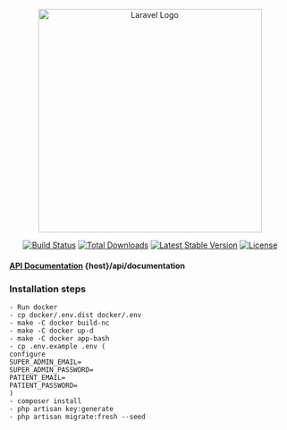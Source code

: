 <p align="center"><a href="https://laravel.com" target="_blank"><img src="https://raw.githubusercontent.com/laravel/art/master/logo-lockup/5%20SVG/2%20CMYK/1%20Full%20Color/laravel-logolockup-cmyk-red.svg" width="400" alt="Laravel Logo"></a></p>

<p align="center">
<a href="https://github.com/laravel/framework/actions"><img src="https://github.com/laravel/framework/workflows/tests/badge.svg" alt="Build Status"></a>
<a href="https://packagist.org/packages/laravel/framework"><img src="https://img.shields.io/packagist/dt/laravel/framework" alt="Total Downloads"></a>
<a href="https://packagist.org/packages/laravel/framework"><img src="https://img.shields.io/packagist/v/laravel/framework" alt="Latest Stable Version"></a>
<a href="https://packagist.org/packages/laravel/framework"><img src="https://img.shields.io/packagist/l/laravel/framework" alt="License"></a>
</p>

#### [API Documentation](http://127.0.0.1:8080/api/documentation) {host}/api/documentation

### Installation steps

~~~
- Run docker
- cp docker/.env.dist docker/.env
- make -C docker build-nc
- make -C docker up-d
- make -C docker app-bash
- cp .env.example .env (
configure
SUPER_ADMIN_EMAIL=
SUPER_ADMIN_PASSWORD=
PATIENT_EMAIL=
PATIENT_PASSWORD=
)
- composer install
- php artisan key:generate
- php artisan migrate:fresh --seed 
~~~
